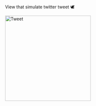 View that simulate twitter tweet 🕊

<img width="278" alt="Tweet" src="https://user-images.githubusercontent.com/44741544/133926265-9ac88638-b6db-4e58-9abd-2dbd025334c0.png">
